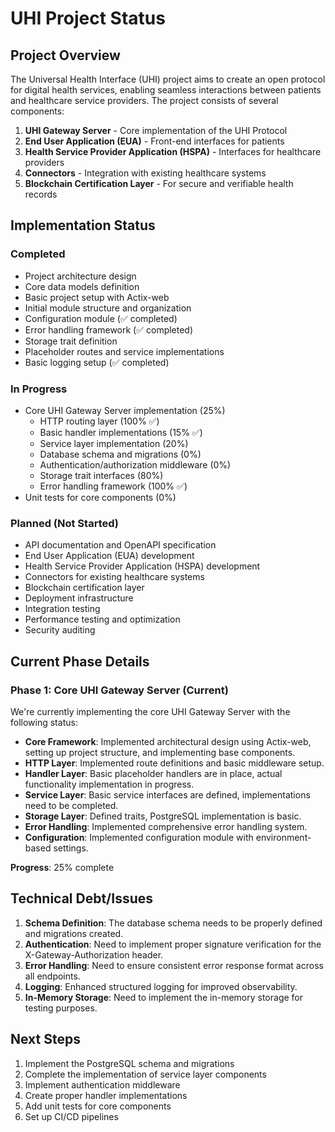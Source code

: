 # UHI Project Status

## Project Overview
The Universal Health Interface (UHI) project aims to create an open protocol for digital health services, enabling seamless interactions between patients and healthcare service providers. The project consists of several components:

1. **UHI Gateway Server** - Core implementation of the UHI Protocol
2. **End User Application (EUA)** - Front-end interfaces for patients
3. **Health Service Provider Application (HSPA)** - Interfaces for healthcare providers
4. **Connectors** - Integration with existing healthcare systems
5. **Blockchain Certification Layer** - For secure and verifiable health records

## Implementation Status

### Completed
- Project architecture design
- Core data models definition
- Basic project setup with Actix-web
- Initial module structure and organization
- Configuration module (✅ completed)
- Error handling framework (✅ completed)
- Storage trait definition
- Placeholder routes and service implementations
- Basic logging setup (✅ completed)

### In Progress
- Core UHI Gateway Server implementation (25%)
  - HTTP routing layer (100% ✅)
  - Basic handler implementations (15% ✅)
  - Service layer implementation (20%)
  - Database schema and migrations (0%)
  - Authentication/authorization middleware (0%)
  - Storage trait interfaces (80%)
  - Error handling framework (100% ✅)
- Unit tests for core components (0%)

### Planned (Not Started)
- API documentation and OpenAPI specification
- End User Application (EUA) development
- Health Service Provider Application (HSPA) development
- Connectors for existing healthcare systems
- Blockchain certification layer
- Deployment infrastructure
- Integration testing
- Performance testing and optimization
- Security auditing

## Current Phase Details

### Phase 1: Core UHI Gateway Server (Current)

We're currently implementing the core UHI Gateway Server with the following status:

- **Core Framework**: Implemented architectural design using Actix-web, setting up project structure, and implementing base components.
- **HTTP Layer**: Implemented route definitions and basic middleware setup.
- **Handler Layer**: Basic placeholder handlers are in place, actual functionality implementation in progress.
- **Service Layer**: Basic service interfaces are defined, implementations need to be completed.
- **Storage Layer**: Defined traits, PostgreSQL implementation is basic.
- **Error Handling**: Implemented comprehensive error handling system.
- **Configuration**: Implemented configuration module with environment-based settings.

**Progress**: 25% complete

## Technical Debt/Issues

1. **Schema Definition**: The database schema needs to be properly defined and migrations created.
2. **Authentication**: Need to implement proper signature verification for the X-Gateway-Authorization header.
3. **Error Handling**: Need to ensure consistent error response format across all endpoints.
4. **Logging**: Enhanced structured logging for improved observability.
5. **In-Memory Storage**: Need to implement the in-memory storage for testing purposes.

## Next Steps

1. Implement the PostgreSQL schema and migrations
2. Complete the implementation of service layer components
3. Implement authentication middleware
4. Create proper handler implementations
5. Add unit tests for core components
6. Set up CI/CD pipelines